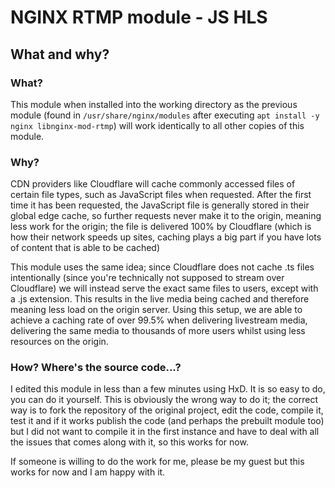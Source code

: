 # NGINX RTMP module - JS HLS

## What and why?

### What?

This module when installed into the working directory as the previous module (found in ``/usr/share/nginx/modules`` after executing ``apt install -y nginx libnginx-mod-rtmp``) will work identically to all other copies of this module.

### Why?

CDN providers like Cloudflare will cache commonly accessed files of certain file types, such as JavaScript files when requested. After the first time it has been requested, the JavaScript file is generally stored in their global edge cache, so further requests never make it to the origin, meaning less work for the origin; the file is delivered 100% by Cloudflare (which is how their network speeds up sites, caching plays a big part if you have lots of content that is able to be cached)

This module uses the same idea; since Cloudflare does not cache .ts files intentionally (since you're technically not supposed to stream over Cloudflare) we will instead serve the exact same files to users, except with a .js extension. This results in the live media being cached and therefore meaning less load on the origin server. Using this setup, we are able to achieve a caching rate of over 99.5% when delivering livestream media, delivering the same media to thousands of more users whilst using less resources on the origin.

### How? Where's the source code...?

I edited this module in less than a few minutes using HxD. It is so easy to do, you can do it yourself. This is obviously the wrong way to do it; the correct way is to fork the repository of the original project, edit the code, compile it, test it and if it works publish the code (and perhaps the prebuilt module too) but I did not want to compile it in the first instance and have to deal with all the issues that comes along with it, so this works for now.

If someone is willing to do the work for me, please be my guest but this works for now and I am happy with it.
